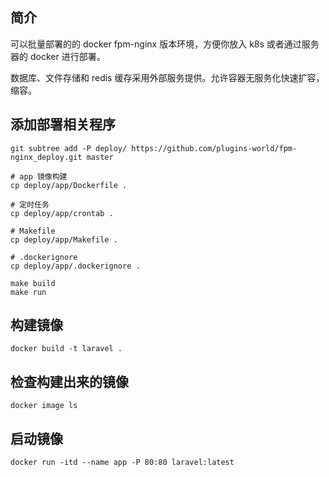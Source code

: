 ## 简介

可以批量部署的的 docker fpm-nginx 版本环境，方便你放入 k8s 或者通过服务器的 docker 进行部署。

数据库、文件存储和 redis 缓存采用外部服务提供。允许容器无服务化快速扩容，缩容。


## 添加部署相关程序

```
git subtree add -P deploy/ https://github.com/plugins-world/fpm-nginx_deploy.git master

# app 镜像构建
cp deploy/app/Dockerfile .

# 定时任务
cp deploy/app/crontab .

# Makefile
cp deploy/app/Makefile .

# .dockerignore
cp deploy/app/.dockerignore .

make build
make run
```

## 构建镜像

```
docker build -t laravel .
```

## 检查构建出来的镜像

```
docker image ls
```

## 启动镜像

```
docker run -itd --name app -P 80:80 laravel:latest
```
